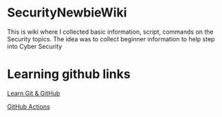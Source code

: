 # SecurityNewbieWiki
This is wiki where I collected basic information, script, commands on the Security topics. The idea was to collect beginner information to help step into Cyber Security

# Learning github links

[Learn Git & GitHub](https://www.codecademy.com/learn/learn-git)

[GitHub Actions](https://learn.microsoft.com/en-us/users/githubtraining/collections/n5p4a5z7keznp5)
